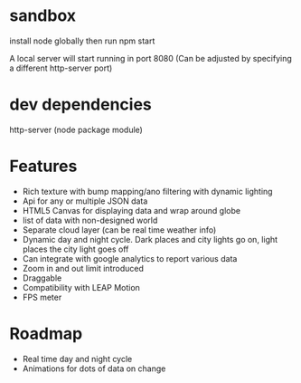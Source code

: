 sandbox
=======

install node globally then run npm start

A local server will start running in port 8080
(Can be adjusted by specifying a different http-server port)


dev dependencies
================

http-server (node package module)


Features
========

- Rich texture with bump mapping/ano filtering with dynamic lighting
- Api for any or multiple JSON data
- HTML5 Canvas for displaying data and wrap around globe
- list of data with non-designed world
- Separate cloud layer (can be real time weather info)
- Dynamic day and night cycle. Dark places and city lights go on, light places the city light goes off
- Can integrate with google analytics to report various data
- Zoom in and out limit introduced
- Draggable
- Compatibility with LEAP Motion
- FPS meter


Roadmap
=======

- Real time day and night cycle
- Animations for dots of data on change
